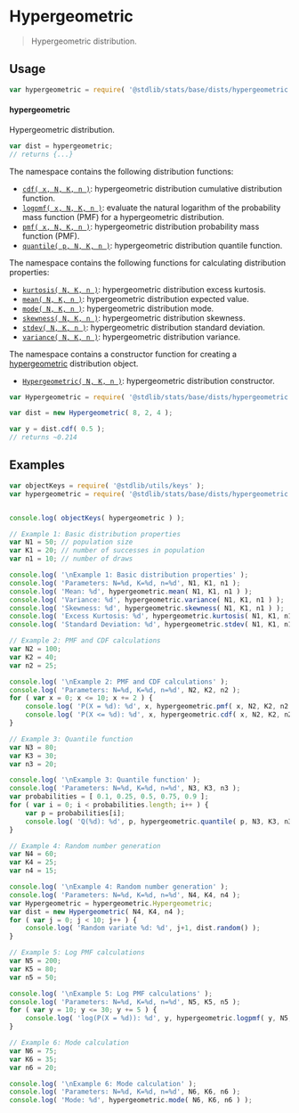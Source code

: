 <!--

@license Apache-2.0

Copyright (c) 2018 The Stdlib Authors.

Licensed under the Apache License, Version 2.0 (the "License");
you may not use this file except in compliance with the License.
You may obtain a copy of the License at

   http://www.apache.org/licenses/LICENSE-2.0

Unless required by applicable law or agreed to in writing, software
distributed under the License is distributed on an "AS IS" BASIS,
WITHOUT WARRANTIES OR CONDITIONS OF ANY KIND, either express or implied.
See the License for the specific language governing permissions and
limitations under the License.

-->

# Hypergeometric

> Hypergeometric distribution.

<section class="usage">

## Usage

```javascript
var hypergeometric = require( '@stdlib/stats/base/dists/hypergeometric' );
```

#### hypergeometric

Hypergeometric distribution.

```javascript
var dist = hypergeometric;
// returns {...}
```

The namespace contains the following distribution functions:

<!-- <toc pattern="*+(cdf|pmf|mgf|quantile)*"> -->

<div class="namespace-toc">

-   <span class="signature">[`cdf( x, N, K, n )`][@stdlib/stats/base/dists/hypergeometric/cdf]</span><span class="delimiter">: </span><span class="description">hypergeometric distribution cumulative distribution function.</span>
-   <span class="signature">[`logpmf( x, N, K, n )`][@stdlib/stats/base/dists/hypergeometric/logpmf]</span><span class="delimiter">: </span><span class="description">evaluate the natural logarithm of the probability mass function (PMF) for a hypergeometric distribution.</span>
-   <span class="signature">[`pmf( x, N, K, n )`][@stdlib/stats/base/dists/hypergeometric/pmf]</span><span class="delimiter">: </span><span class="description">hypergeometric distribution probability mass function (PMF).</span>
-   <span class="signature">[`quantile( p, N, K, n )`][@stdlib/stats/base/dists/hypergeometric/quantile]</span><span class="delimiter">: </span><span class="description">hypergeometric distribution quantile function.</span>

</div>

<!-- </toc> -->

The namespace contains the following functions for calculating distribution properties:

<!-- <toc pattern="*+(entropy|kurtosis|mean|median|mode|skewness|stdev|variance)*"> -->

<div class="namespace-toc">

-   <span class="signature">[`kurtosis( N, K, n )`][@stdlib/stats/base/dists/hypergeometric/kurtosis]</span><span class="delimiter">: </span><span class="description">hypergeometric distribution excess kurtosis.</span>
-   <span class="signature">[`mean( N, K, n )`][@stdlib/stats/base/dists/hypergeometric/mean]</span><span class="delimiter">: </span><span class="description">hypergeometric distribution expected value.</span>
-   <span class="signature">[`mode( N, K, n )`][@stdlib/stats/base/dists/hypergeometric/mode]</span><span class="delimiter">: </span><span class="description">hypergeometric distribution mode.</span>
-   <span class="signature">[`skewness( N, K, n )`][@stdlib/stats/base/dists/hypergeometric/skewness]</span><span class="delimiter">: </span><span class="description">hypergeometric distribution skewness.</span>
-   <span class="signature">[`stdev( N, K, n )`][@stdlib/stats/base/dists/hypergeometric/stdev]</span><span class="delimiter">: </span><span class="description">hypergeometric distribution standard deviation.</span>
-   <span class="signature">[`variance( N, K, n )`][@stdlib/stats/base/dists/hypergeometric/variance]</span><span class="delimiter">: </span><span class="description">hypergeometric distribution variance.</span>

</div>

<!-- </toc> -->

The namespace contains a constructor function for creating a [hypergeometric][hypergeometric-distribution] distribution object.

<!-- <toc pattern="*ctor*"> -->

<div class="namespace-toc">

-   <span class="signature">[`Hypergeometric( N, K, n )`][@stdlib/stats/base/dists/hypergeometric/ctor]</span><span class="delimiter">: </span><span class="description">hypergeometric distribution constructor.</span>

</div>

<!-- </toc> -->

```javascript
var Hypergeometric = require( '@stdlib/stats/base/dists/hypergeometric' ).Hypergeometric;

var dist = new Hypergeometric( 8, 2, 4 );

var y = dist.cdf( 0.5 );
// returns ~0.214
```

</section>

<!-- /.usage -->

<section class="examples">

## Examples

<!-- TODO: better examples -->

<!-- eslint no-undef: "error" -->

```javascript
var objectKeys = require( '@stdlib/utils/keys' );
var hypergeometric = require( '@stdlib/stats/base/dists/hypergeometric' );


console.log( objectKeys( hypergeometric ) );

// Example 1: Basic distribution properties
var N1 = 50; // population size
var K1 = 20; // number of successes in population
var n1 = 10; // number of draws

console.log( '\nExample 1: Basic distribution properties' );
console.log( 'Parameters: N=%d, K=%d, n=%d', N1, K1, n1 );
console.log( 'Mean: %d', hypergeometric.mean( N1, K1, n1 ) );
console.log( 'Variance: %d', hypergeometric.variance( N1, K1, n1 ) );
console.log( 'Skewness: %d', hypergeometric.skewness( N1, K1, n1 ) );
console.log( 'Excess Kurtosis: %d', hypergeometric.kurtosis( N1, K1, n1 ) );
console.log( 'Standard Deviation: %d', hypergeometric.stdev( N1, K1, n1 ) );

// Example 2: PMF and CDF calculations
var N2 = 100;
var K2 = 40;
var n2 = 25;

console.log( '\nExample 2: PMF and CDF calculations' );
console.log( 'Parameters: N=%d, K=%d, n=%d', N2, K2, n2 );
for ( var x = 0; x <= 10; x += 2 ) {
    console.log( 'P(X = %d): %d', x, hypergeometric.pmf( x, N2, K2, n2 ) );
    console.log( 'P(X <= %d): %d', x, hypergeometric.cdf( x, N2, K2, n2 ) );
}

// Example 3: Quantile function
var N3 = 80;
var K3 = 30;
var n3 = 20;

console.log( '\nExample 3: Quantile function' );
console.log( 'Parameters: N=%d, K=%d, n=%d', N3, K3, n3 );
var probabilities = [ 0.1, 0.25, 0.5, 0.75, 0.9 ];
for ( var i = 0; i < probabilities.length; i++ ) {
    var p = probabilities[i];
    console.log( 'Q(%d): %d', p, hypergeometric.quantile( p, N3, K3, n3 ) );
}

// Example 4: Random number generation
var N4 = 60;
var K4 = 25;
var n4 = 15;

console.log( '\nExample 4: Random number generation' );
console.log( 'Parameters: N=%d, K=%d, n=%d', N4, K4, n4 );
var Hypergeometric = hypergeometric.Hypergeometric;
var dist = new Hypergeometric( N4, K4, n4 );
for ( var j = 0; j < 10; j++ ) {
    console.log( 'Random variate %d: %d', j+1, dist.random() );
}

// Example 5: Log PMF calculations
var N5 = 200;
var K5 = 80;
var n5 = 50;

console.log( '\nExample 5: Log PMF calculations' );
console.log( 'Parameters: N=%d, K=%d, n=%d', N5, K5, n5 );
for ( var y = 10; y <= 30; y += 5 ) {
    console.log( 'log(P(X = %d)): %d', y, hypergeometric.logpmf( y, N5, K5, n5 ) );
}

// Example 6: Mode calculation
var N6 = 75;
var K6 = 35;
var n6 = 20;

console.log( '\nExample 6: Mode calculation' );
console.log( 'Parameters: N=%d, K=%d, n=%d', N6, K6, n6 );
console.log( 'Mode: %d', hypergeometric.mode( N6, K6, n6 ) );

```

</section>

<!-- /.examples -->

<!-- Section for related `stdlib` packages. Do not manually edit this section, as it is automatically populated. -->

<section class="related">

</section>

<!-- /.related -->

<!-- Section for all links. Make sure to keep an empty line after the `section` element and another before the `/section` close. -->

<section class="links">

[hypergeometric-distribution]: https://en.wikipedia.org/wiki/Hypergeometric_distribution

<!-- <toc-links> -->

[@stdlib/stats/base/dists/hypergeometric/ctor]: https://github.com/stdlib-js/stdlib/tree/develop/lib/node_modules/%40stdlib/stats/base/dists/hypergeometric/ctor

[@stdlib/stats/base/dists/hypergeometric/kurtosis]: https://github.com/stdlib-js/stdlib/tree/develop/lib/node_modules/%40stdlib/stats/base/dists/hypergeometric/kurtosis

[@stdlib/stats/base/dists/hypergeometric/mean]: https://github.com/stdlib-js/stdlib/tree/develop/lib/node_modules/%40stdlib/stats/base/dists/hypergeometric/mean

[@stdlib/stats/base/dists/hypergeometric/mode]: https://github.com/stdlib-js/stdlib/tree/develop/lib/node_modules/%40stdlib/stats/base/dists/hypergeometric/mode

[@stdlib/stats/base/dists/hypergeometric/skewness]: https://github.com/stdlib-js/stdlib/tree/develop/lib/node_modules/%40stdlib/stats/base/dists/hypergeometric/skewness

[@stdlib/stats/base/dists/hypergeometric/stdev]: https://github.com/stdlib-js/stdlib/tree/develop/lib/node_modules/%40stdlib/stats/base/dists/hypergeometric/stdev

[@stdlib/stats/base/dists/hypergeometric/variance]: https://github.com/stdlib-js/stdlib/tree/develop/lib/node_modules/%40stdlib/stats/base/dists/hypergeometric/variance

[@stdlib/stats/base/dists/hypergeometric/cdf]: https://github.com/stdlib-js/stdlib/tree/develop/lib/node_modules/%40stdlib/stats/base/dists/hypergeometric/cdf

[@stdlib/stats/base/dists/hypergeometric/logpmf]: https://github.com/stdlib-js/stdlib/tree/develop/lib/node_modules/%40stdlib/stats/base/dists/hypergeometric/logpmf

[@stdlib/stats/base/dists/hypergeometric/pmf]: https://github.com/stdlib-js/stdlib/tree/develop/lib/node_modules/%40stdlib/stats/base/dists/hypergeometric/pmf

[@stdlib/stats/base/dists/hypergeometric/quantile]: https://github.com/stdlib-js/stdlib/tree/develop/lib/node_modules/%40stdlib/stats/base/dists/hypergeometric/quantile

<!-- </toc-links> -->

</section>

<!-- /.links -->
